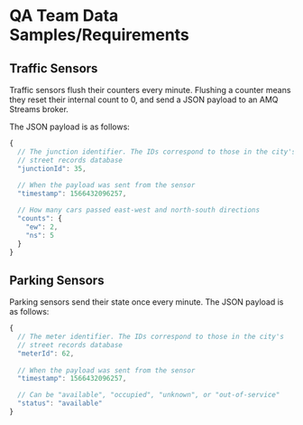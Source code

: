 # QA Team Data Samples/Requirements

## Traffic Sensors

Traffic sensors flush their counters every minute. Flushing a counter means
they reset their internal count to 0, and send a JSON payload to an AMQ Streams
broker. 

The JSON payload is as follows:

```js
{
  // The junction identifier. The IDs correspond to those in the city's
  // street records database
  "junctionId": 35,
  
  // When the payload was sent from the sensor
  "timestamp": 1566432096257,

  // How many cars passed east-west and north-south directions
  "counts": {
    "ew": 2,
    "ns": 5
  }
}
```

## Parking Sensors

Parking sensors send their state once every minute. The JSON payload is as
follows:

```js
{
  // The meter identifier. The IDs correspond to those in the city's
  // street records database
  "meterId": 62,
  
  // When the payload was sent from the sensor
  "timestamp": 1566432096257,

  // Can be "available", "occupied", "unknown", or "out-of-service"
  "status": "available"
}
```
